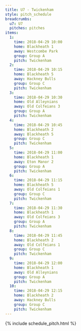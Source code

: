 ```yaml
---
title: U7 - Twickenham
style: pitch_schedule
breadcrumbs:
  u7: U7
  pitches: pitches
items:
  1:
    time: 2018-04-29 10:00
    home: Blackheath 1
    away: Westcombe Park
    group: Group A
    pitch: Twickenham
  2:
    time: 2018-04-29 10:15
    home: Blackheath 5
    away: Hackney Bulls
    group: Group C
    pitch: Twickenham
  3:
    time: 2018-04-29 10:30
    home: Old Alleynians
    away: Old Colfeians 3
    group: Group A
    pitch: Twickenham
  4:
    time: 2018-04-29 10:45
    home: Blackheath 2
    away: Blackheath 5
    group: Group C
    pitch: Twickenham
  5:
    time: 2018-04-29 11:00
    home: Blackheath 1
    away: Eton Manor 2
    group: Group A
    pitch: Twickenham
  6:
    time: 2018-04-29 11:15
    home: Blackheath 5
    away: Old Colfeians 1
    group: Group C
    pitch: Twickenham
  7:
    time: 2018-04-29 11:30
    home: Blackheath 1
    away: Old Colfeians 3
    group: Group A
    pitch: Twickenham
  8:
    time: 2018-04-29 11:45
    home: Blackheath 2
    away: Old Colfeians 1
    group: Group C
    pitch: Twickenham
  9:
    time: 2018-04-29 12:00
    home: Blackheath 1
    away: Old Alleynians
    group: Group A
    pitch: Twickenham
  10:
    time: 2018-04-29 12:15
    home: Blackheath 2
    away: Hackney Bulls
    group: Group C
    pitch: Twickenham
---
```


{% include schedule_pitch.html %}
